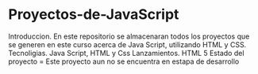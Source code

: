 # Proyectos-de-JavaScript
Introduccion. En este repositorio se almacenaran todos los proyectos que se generen en este curso acerca de Java Script, utilizando HTML y CSS.
Tecnoligias. Java Script, HTML y Css
Lanzamientos. HTML 5
Estado del proyecto =  Este proyecto aun no se encuentra en estapa de desarrollo
